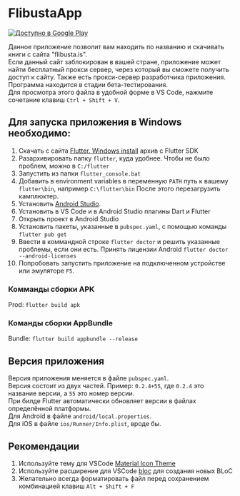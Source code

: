 # FlibustaApp

<a href='https://play.google.com/store/apps/details?id=ru.utopicnarwhal.flibusta&hl=ru&pcampaignid=MKT-Other-global-all-co-prtnr-py-PartBadge-Mar2515-1'><img alt='Доступно в Google Play' src='https://play.google.com/intl/en_us/badges/images/generic/ru_badge_web_generic.png'/></a>

Данное приложение позволит вам находить по названию и скачивать книги с сайта "flibusta.is".  
Если данный сайт заблокирован в вашей стране, приложение может найти бесплатный прокси сервер, через который вы сможете получить доступ к сайту. Также есть прокси-сервер разработчика приложения.
Программа находится в стадии бета-тестирования.  
Для просмотра этого файла в удобной форме в VS Code, нажмите сочетание клавиш `Ctrl + Shift + V`.  

## Для запуска приложения в Windows необходимо:

1. Скачать c сайта [Flutter. Windows install](https://flutter.dev/docs/get-started/install/windows) архив с Flutter SDK
2. Разархивировать папку `flutter`, куда удобнее. Чтобы не было проблем, можно в `C:/flutter`
3. Запустить из папки `flutter_console.bat`
4. Добавить в environment variables в переменную `PATH` путь к вашему `flutter\bin`, например `C:\flutter\bin`
После этого перезагрузить камплюктер.
5. Установить [Android Studio](`https://developer.android.com/studio`).
6. Установить в VS Code и в Android Studio плагины Dart и Flutter
7. Открыть проект в Android Studio  
8. Установить пакеты, указанные в `pubspec.yaml`, с помощью команды `flutter pub get`  
9. Ввести в коммандной строке `flutter doctor` и решить указанные проблемы, если они есть. Принять лицензии Android `flutter doctor --android-licenses`  
10. Попробовать запустить приложение на подключенном устройстве или эмуляторе `F5`.  

### Комманды сборки APK

Prod: `flutter build apk`  

### Команды сборки AppBundle

Bundle: `flutter build appbundle --release`  


## Версия приложения

Версия приложения меняется в файле `pubspec.yaml`.  
Версия состоит из двух частей. Пример: `0.2.4+55`, где `0.2.4` это название версии, а `55` это номер версии.  
При билде Flutter автоматически обновляет версии в файлах определённой платформы.  
Для Android в файле `android/local.properties`.  
Для iOS в файле `ios/Runner/Info.plist`, вроде бы.  


## Рекомендации

1. Используйте тему для VSCode [Material Icon Theme](https://marketplace.visualstudio.com/items?itemName=PKief.material-icon-theme)
2. Используйте расширение для VSCode [bloc](https://marketplace.visualstudio.com/items?itemName=FelixAngelov.bloc) для создания новых BLoC
3. Желательно всегда форматировать файл перед сохранением комбинацией клавиш `Alt + Shift + F`  
